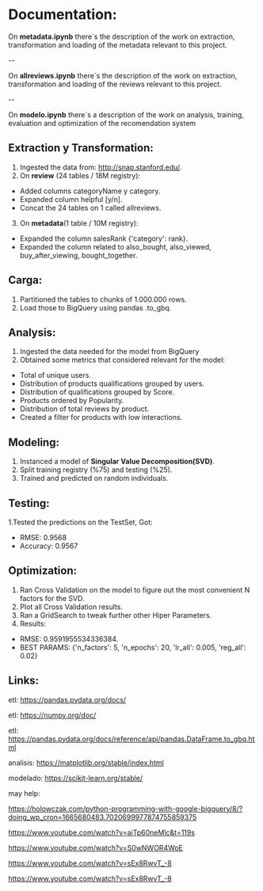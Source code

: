 # Documentation:


On **metadata.ipynb** there´s the description of the work on extraction, transformation and loading of the metadata relevant to this project.

--

On **allreviews.ipynb** there´s the description of the work on extraction, transformation and loading of the reviews relevant to this project.

--

On **modelo.ipynb** there´s a description of the work on analysis, training, evaluation and optimization of the recomendation system

## Extraction y Transformation:

1. Ingested the data from:  http://snap.stanford.edu/.
2. On **review** (24 tables / 18M registry):

* Added columns categoryName y category.
* Expanded column helpful [y/n].
* Concat the 24 tables on 1 called allreviews.

3. On  **metadata**(1 table / 10M registry):

* Expanded the column salesRank {'category': rank}.
* Expanded the column related to also_bought, also_viewed, buy_after_viewing, bought_together.

## Carga:

1. Partitioned the tables to chunks of 1.000.000 rows.
2. Load those to  BigQuery using pandas .to_gbq.

## Analysis:

1. Ingested the data needed for the model from BigQuery
2. Obtained some metrics that considered relevant for the model:

* Total of unique users.
* Distribution of products qualifications grouped by users.
* Distribution of qualifications grouped by Score.
* Products ordered by Popularity.
* Distribution of total reviews by product.
* Created a filter for products with low interactions.

## Modeling:

1. Instanced a model of  **Singular Value Decomposition(SVD)**.
2. Split training registry (%75) and testing (%25).
3. Trained and predicted on random individuals.

## Testing:

1.Tested the predictions on the TestSet, Got:

* RMSE: 0.9568
* Accuracy:  0.9567

## Optimization:

1. Ran Cross Validation on the model to figure out the most convenient N factors for the SVD.
2. Plot all Cross Validation results.
3. Ran a GridSearch to tweak further other Hiper Parameters.
4. Results:

* RMSE: 0.9591955534336384.
* BEST PARAMS: {'n_factors': 5, 'n_epochs': 20, 'lr_all': 0.005, 'reg_all': 0.02}

## Links:

etl: https://pandas.pydata.org/docs/

etl: https://numpy.org/doc/

etl: https://pandas.pydata.org/docs/reference/api/pandas.DataFrame.to_gbq.html

analisis: https://matplotlib.org/stable/index.html

modelado: https://scikit-learn.org/stable/

may help:

https://holowczak.com/python-programming-with-google-bigquery/8/?doing_wp_cron=1665680483.7020699977874755859375

https://www.youtube.com/watch?v=ajTp60neMlc&t=119s

https://www.youtube.com/watch?v=S0wNWOR4WoE

https://www.youtube.com/watch?v=sEx8RwvT_-8

https://www.youtube.com/watch?v=sEx8RwvT_-8

